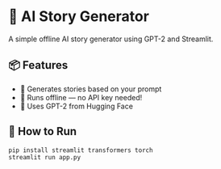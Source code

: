 # 🧠 AI Story Generator

A simple offline AI story generator using GPT-2 and Streamlit.

## 📦 Features

- 💬 Generates stories based on your prompt
- 🚀 Runs offline — no API key needed!
- 🧠 Uses GPT-2 from Hugging Face

## 🚀 How to Run

```bash
pip install streamlit transformers torch
streamlit run app.py
